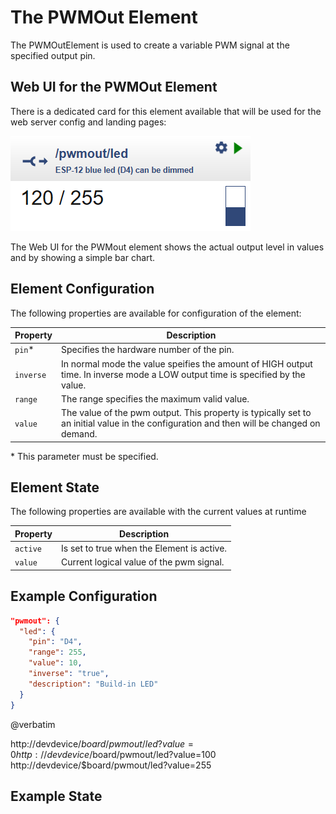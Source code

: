 # The PWMOut Element

The PWMOutElement is used to create a variable PWM signal at the specified output pin.

## Web UI for the PWMOut Element

There is a dedicated card for this element available that will be used for the web server config and landing pages:

![PWMOut Web UI](/elements/pwmoutui.png)

The Web UI for the PWMout element shows the actual output level in values and by showing a simple bar chart.

## Element Configuration

The following properties are available for configuration of the element:

| Property  | Description |
| ---       | --- |
| `pin`*    | Specifies the hardware number of the pin.
| `inverse` | In normal mode the value speifies the amount of HIGH output time. In inverse mode a LOW output time is specified by the value.
| `range`   | The range specifies the maximum valid value.
| `value`   | The value of the pwm output. This property is typically set to an initial value in the configuration and then will be changed on demand.

\* This parameter must be specified.

## Element State

The following properties are available with the current values at runtime

| Property | Description |
| ---      | --- |
| `active` | Is set to true when the Element is active.
| `value`  | Current logical value of the pwm signal.

## Example Configuration

```JSON
"pwmout": {
  "led": {
    "pin": "D4",
    "range": 255,
    "value": 10,
    "inverse": "true",
    "description": "Build-in LED"
  }
}
```

@verbatim

http://devdevice/$board/pwmout/led?value=0
http://devdevice/$board/pwmout/led?value=100
http://devdevice/$board/pwmout/led?value=255


## Example State

```JSON
```